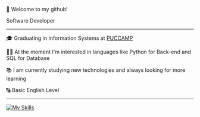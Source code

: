 <p>👋 Welcome to my github!</p>

<p>Software Developer</p>
<hr>

<p>🎓 Graduating in Information Systems at <a href="https://www.puc-campinas.edu.br/" target="blank_">PUCCAMP</a></p>
<p>👨‍💻 At the moment I'm interested in languages ​​like Python for Back-end and SQL for Database</p>
<p>📚 I am currently studying new technologies and always looking for more learning</p>
<p>🔠 Basic English Level</p>
<hr>

[![My Skills](https://skillicons.dev/icons?i=py,mysql,git,notion&perline=10)](https://skillicons.dev)

<!---
matheuschagasb/matheuschagasb is a ✨ special ✨ repository because its `README.md` (this file) appears on your GitHub profile.
You can click the Preview link to take a look at your changes.
--->

